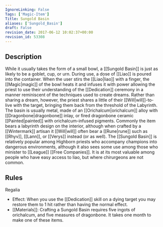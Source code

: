 ```yaml
---
IgnoreLinking: False
Tags: ['Magic-Item']
Title: Sungold Basin
aliases: ['Sungold_Basin']
draft: False
revision_date: 2017-06-12 10:02:37+00:00
revision_id: 53308
---
```


## Description
While it usually takes the form of a small bowl, a [[Sungold Basin]] is just as likely to be a goblet, cup, or urn. During use, a dose of [[Liao]] is poured into the container. When the user stirs the [[Liao|liao]] with a finger, the [[Magic|magic]] of the bowl heats it and infuses it with power allowing the priest to use their understanding of the [[Dedication]] ceremony in a manner reminiscent of the techniques used to create dreams. Rather than sharing a dream, however, the priest shares a little of their [[Will|will]]-to-live with the target, bringing them back from the threshold of the Labyrinth.
The basin is usually metal, made of an [[Orichalcum|orichalcum]] alloy with [[Dragonbone|dragonbone]] inlay, or fired dragonbone ceramic [[Painted|painted]] with orichalcum-infused pigments. Commonly the item bears a labyrinth design on the interior, although when crafted by a [[Wintermark]] artisan it [[Will|will]] often bear a [[Rune|rune]] such as [[Rhyv]], [[Lann]], or [[Verys]] instead (or as well).
The [[Sungold Basin]] is relatively popular among Highborn priests who accompany champions into dangerous environments, although it also sees some use among those who minister to [[League]] [[Free Companies]]. It is at its most valuable among people who have easy access to liao, but where chirurgeons are not common.
## Rules
Regalia
* Effect: When you use the [[Dedication]] skill on a dying target you may restore them to 1 hit rather than having the normal effect.
* [[Materials]]: Crafting a Sungold Basin requires five ingots of orichalcum, and five measures of dragonbone. It takes one month to make one of these items.